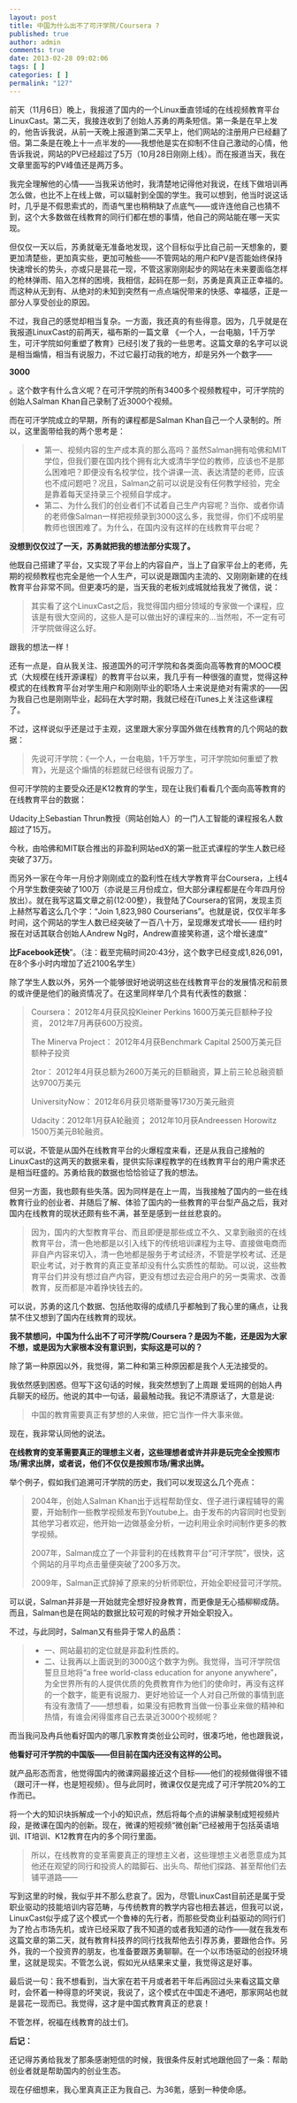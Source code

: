 ```yaml
---
layout: post
title: 中国为什么出不了可汗学院/Coursera ?
published: true
author: admin
comments: true
date: 2013-02-28 09:02:06
tags: [ ]
categories: [ ]
permalink: "127"
---
```

前天（11月6日）晚上，我报道了国内的一个Linux垂直领域的在线视频教育平台LinuxCast。第二天，我接连收到了创始人苏勇的两条短信。第一条是在早上发的，他告诉我说，从前一天晚上报道到第二天早上，他们网站的注册用户已经翻了倍。第二条是在晚上十一点半发的——我想他是实在抑制不住自己激动的心情，他告诉我说，网站的PV已经超过了5万（10月28日刚刚上线）。而在报道当天，我在文章里面写的PV峰值还是两万多。

我完全理解他的心情——当我采访他时，我清楚地记得他对我说，在线下做培训再怎么做，也比不上在线上做，可以辐射到全国的学生。我可以想到，他当时说这话时，几乎是不假思索式的，而语气里也稍稍缺了点底气——或许连他自己也猜不到，这个大多数做在线教育的同行们都在想的事情，他自己的网站能在哪一天实现。

但仅仅一天以后，苏勇就毫无准备地发现，这个目标似乎比自己前一天想象的，要更加清楚些，更加真实些，更加可触些——不管网站的用户和PV是否能始终保持快速增长的势头，亦或只是昙花一现，不管这家刚刚起步的网站在未来要面临怎样的枪林弹雨、陷入怎样的困境，我相信，起码在那一刻，苏勇是真真正正幸福的。而这种从无到有、从绝对的未知到突然有一点点端倪带来的快感、幸福感，正是一部分人享受创业的原因。

不过，我自己的感觉却相当复杂。一方面，我还真的有些得意。因为，几乎就是在我报道LinuxCast的前两天，福布斯的一篇文章 《一个人，一台电脑，1千万学生，可汗学院如何重塑了教育》已经引发了我的一些思考。这篇文章的名字可以说是相当煽情，相当有说服力，不过它最打动我的地方，却是另外一个数字——
  
**3000**
  
。这个数字有什么含义呢？在可汗学院的所有3400多个视频教程中，可汗学院的创始人Salman Khan自己录制了近3000个视频。

而在可汗学院成立的早期，所有的课程都是Salman Khan自己一个人录制的。所以，这里面带给我的两个思考是：

>   * 第一、视频内容的生产成本真的那么高吗？虽然Salman拥有哈佛和MIT学位，但我们要在国内找个拥有北大或清华学位的教师，应该也不是那么困难吧？即便没有名校学位，找个讲课一流、表达清楚的老师，应该也不成问题吧？况且，Salman之前可以说是没有任何教学经验，完全是靠着每天坚持录三个视频自学成才。
>   * 第二、为什么我们的创业者们不试着自己生产内容呢？当你、或者你请的老师像Salman一样把视频录到3000这么多，我觉得，你们不成明星教师也很困难了。为什么，在国内没有这样的在线教育平台呢？

**没想到仅仅过了一天，苏勇就把我的想法部分实现了。**
  
他既自己搭建了平台，又实现了平台上的内容自产，当上了自家平台上的老师，先期的视频教程也完全是他一个人生产，可以说是跟国内主流的、又刚刚新建的在线教育平台非常不同。但更凑巧的是，当天我的老板刘成城就给我发了微信，说：

> 其实看了这个LinuxCast之后，我觉得国内细分领域的专家做一个课程，应该是有很大空间的，这些人是可以做出好的课程来的&#8230;当然啦，不一定有可汗学院做得这么好。

跟我的想法一样！

还有一点是，自从我关注、报道国外的可汗学院和各类面向高等教育的MOOC模式（大规模在线开源课程）的教育平台以来，我几乎有一种很强的直觉，觉得这种模式的在线教育平台对学生用户和刚刚毕业的职场人士来说是绝对有需求的——因为我自己也是刚刚毕业，起码在大学时期，我就已经在iTunes上关注这些课程了。

不过，这样说似乎还是过于主观，这里跟大家分享国外做在线教育的几个网站的数据：

> 先说可汗学院：《一个人，一台电脑，1千万学生，可汗学院如何重塑了教育》，光是这个煽情的标题就已经很有说服力了。

但可汗学院的主要受众还是K12教育的学生，现在让我们看看几个面向高等教育的在线教育平台的数据：

Udacity上Sebastian Thrun教授（网站创始人）的一门人工智能的课程报名人数超过了15万。

今秋，由哈佛和MIT联合推出的非盈利网站edX的第一批正式课程的学生人数已经突破了37万。

而另外一家在今年一月份才刚刚成立的盈利性在线大学教育平台Coursera，上线4个月学生数便突破了100万（亦说是三月份成立，但大部分课程都是在今年四月份放出）。就在我写这篇文章之前(12:00整），我登陆了Coursera的官网，发现主页上赫然写着这么几个字：“Join 1,823,980 Courserians”。也就是说，仅仅半年多时间，这个网站的学生人数已经突破了一百八十万，呈现爆发式增长—— 纽约时报在对话其联合创始人Andrew Ng时，Andrew直接笑称道，这个增长速度“
  
**比Facebook还快**”。（注：截至完稿时间20:43分，这个数字已经变成1,826,091，在8个多小时内增加了近2100名学生）



除了学生人数以外，另外一个能够很好地说明这些在线教育平台的发展情况和前景的或许便是他们的融资情况了。在这里同样举几个具有代表性的数据：

> Coursera： 2012年4月获风投Kleiner Perkins 1600万美元巨额种子投资， 2012年7月再获600万投资。
> 
> The Minerva Project： 2012年4月获Benchmark Capital 2500万美元巨额种子投资
> 
> 2tor： 2012年4月获总额为2600万美元的巨额融资，算上前三轮总融资额达9700万美元
> 
> UniversityNow： 2012年6月获贝塔斯曼等1730万美元融资
> 
> Udacity：2012年1月获A轮融资； 2012年10月获Andreessen Horowitz 1500万美元B轮融资。

可以说，不管是从国外在线教育平台的火爆程度来看，还是从我自己接触的LinuxCast的这两天的数据来看，提供实际课程教学的在线教育平台的用户需求还是相当旺盛的。苏勇给我的数据也恰恰验证了我的想法。

但另一方面，我也颇有些失落。因为同样是在上一周，当我接触了国内的一些在线教育行业的创业者、并随后了解、体验了国内的一些教育的平台型产品之后，我对国内在线教育的现状还颇有些不满，甚至是感到一丝丝悲哀的。

> 因为，国内的大型教育平台、而且即便是那些成立不久、又拿到融资的在线教育平台，清一色地都是以引入线下的传统培训课程为主导、直接做电商而非自产内容来切入，清一色地都是服务于考试经济，不管是学校考试、还是职业考试，对于教育的真正变革却没有什么实质性的帮助。可以说，这些教育平台们并没有想过自产内容，更没有想过去迎合用户的另一类需求、改善教育，反而都是冲着挣快钱去的。

可以说，苏勇的这几个数据、包括他取得的成绩几乎都触到了我心里的痛点，让我禁不住又想到了国内在线教育的现状。

**我不禁想问，中国为什么出不了可汗学院/Coursera？是因为不能，还是因为大家不想，或是因为大家根本没有意识到，实际这是可以的？**

除了第一种原因以外，我觉得，第二种和第三种原因都是我个人无法接受的。

我依然感到困惑。但写下这句话的时候，我突然想到了上周跟 爱班网的创始人冉兵聊天的经历。他说的其中一句话，最最触动我。我记不清原话了，大意是说:

> 中国的教育需要真正有梦想的人来做，把它当作一件大事来做。

现在，我非常认同他的说法。
  
**在线教育的变革需要真正的理想主义者，这些理想者或许并非是玩完全全按照市场/需求出牌，或者说，他们不仅仅是按照市场/需求出牌。**
  
举个例子，假如我们追溯可汗学院的历史，我们可以发现这么几个亮点：

> 2004年，创始人Salman Khan出于远程帮助侄女、侄子进行课程辅导的需要，开始制作一些教学视频发布到Youtube上。由于发布的内容同时也受到其他学习者欢迎，他开始一边做基金分析，一边利用业余时间制作更多的教学视频。
> 
> 2007年，Salman成立了一个非营利的在线教育平台“可汗学院”，很快，这个网站的月平均点击量便突破了200多万次。
> 
> 2009年，Salman正式辞掉了原来的分析师职位，开始全职经营可汗学院。

可以说，Salman并非是一开始就完全想好投身教育，而更像是无心插柳柳成荫。而且，Salman也是在网站的数据比较可观的时候才开始全职投入。

不过，与此同时，Salman又有些异于常人的品质：

>   * 一、网站最初的定位就是非盈利性质的。
>   * 二、让我再以上面说到的3000这个数字为例。我觉得，当可汗学院信誓旦旦地将“a free world-class education for anyone anywhere”，为全世界所有的人提供优质的免费教育作为他们的使命时，再没有这样的一个数字，能更有说服力、更好地验证一个人对自己所做的事情到底有没有激情了——想想看，如果没有把教育当做一份事业来做的精神和热情，有谁会闲得蛋疼自己去录近3000个视频呢？



而当我问及冉兵他看好国内的哪几家教育类创业公司时，很凑巧地，他也跟我说，
  
**他看好可汗学院的中国版——但目前在国内还没有这样的公司。**
  
就产品形态而言，他觉得国内的微课网最接近这个目标——他们的视频做得很不错（跟可汗一样，也是短视频）。但与此同时，微课仅仅是完成了可汗学院20%的工作而已。

将一个大的知识块拆解成一个小的知识点，然后将每个点的讲解录制成短视频片段，是微课在国内的创新。现在，微课的短视频“微创新”已经被用于包括英语培训、IT培训、K12教育在内的多个同行里面。

> 所以，在线教育的变革需要真正的理想主义者，这些理想主义者愿意成为其他还在观望的同行和投资人的踏脚石、出头鸟、帮他们探路、甚至帮他们去铺平道路——

写到这里的时候，我似乎并不那么悲哀了。因为，尽管LinuxCast目前还是属于受职业驱动的技能培训内容范畴，与传统教育的教学内容也相去甚远，但我可以说，LinuxCast似乎成了这个模式一个鲁棒的先行者，而那些受商业利益驱动的同行们为了抢占市场先机，或许已经采取了我不知道的或者我知道的动作——就在我发布这篇文章的第二天，就有教育科技界的同行找我帮他去引荐苏勇，要跟他合作。另外，我的一个投资界的朋友，也准备要跟苏勇聊聊。在一个以市场驱动的创投环境里，这就是现实。不管怎么说，假如光从结果来丈量，我觉得这是好事。

最后说一句：我不想看到，当大家在若干月或者若干年后再回过头来看这篇文章时，会怀着一种得意的坏笑说，我说了，这个模式在中国走不通吧，那家网站也就是昙花一现而已。我觉得，这才是中国式教育真正的悲哀！

不管怎样，祝福在线教育的战士们。

**后记：**

还记得苏勇给我发了那条感谢短信的时候，我很条件反射式地跟他回了一条：帮助创业者就是帮助国内的创业生态。

现在仔细想来，我心里真真正正为我自己、为36氪，感到一种使命感。